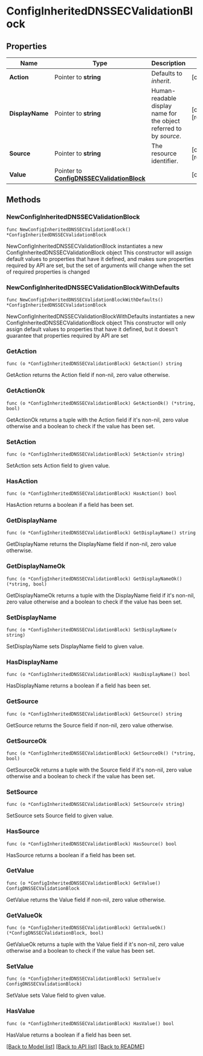 # ConfigInheritedDNSSECValidationBlock

## Properties

Name | Type | Description | Notes
------------ | ------------- | ------------- | -------------
**Action** | Pointer to **string** | Defaults to _inherit_. | [optional] 
**DisplayName** | Pointer to **string** | Human-readable display name for the object referred to by _source_. | [optional] [readonly] 
**Source** | Pointer to **string** | The resource identifier. | [optional] [readonly] 
**Value** | Pointer to [**ConfigDNSSECValidationBlock**](ConfigDNSSECValidationBlock.md) |  | [optional] 

## Methods

### NewConfigInheritedDNSSECValidationBlock

`func NewConfigInheritedDNSSECValidationBlock() *ConfigInheritedDNSSECValidationBlock`

NewConfigInheritedDNSSECValidationBlock instantiates a new ConfigInheritedDNSSECValidationBlock object
This constructor will assign default values to properties that have it defined,
and makes sure properties required by API are set, but the set of arguments
will change when the set of required properties is changed

### NewConfigInheritedDNSSECValidationBlockWithDefaults

`func NewConfigInheritedDNSSECValidationBlockWithDefaults() *ConfigInheritedDNSSECValidationBlock`

NewConfigInheritedDNSSECValidationBlockWithDefaults instantiates a new ConfigInheritedDNSSECValidationBlock object
This constructor will only assign default values to properties that have it defined,
but it doesn't guarantee that properties required by API are set

### GetAction

`func (o *ConfigInheritedDNSSECValidationBlock) GetAction() string`

GetAction returns the Action field if non-nil, zero value otherwise.

### GetActionOk

`func (o *ConfigInheritedDNSSECValidationBlock) GetActionOk() (*string, bool)`

GetActionOk returns a tuple with the Action field if it's non-nil, zero value otherwise
and a boolean to check if the value has been set.

### SetAction

`func (o *ConfigInheritedDNSSECValidationBlock) SetAction(v string)`

SetAction sets Action field to given value.

### HasAction

`func (o *ConfigInheritedDNSSECValidationBlock) HasAction() bool`

HasAction returns a boolean if a field has been set.

### GetDisplayName

`func (o *ConfigInheritedDNSSECValidationBlock) GetDisplayName() string`

GetDisplayName returns the DisplayName field if non-nil, zero value otherwise.

### GetDisplayNameOk

`func (o *ConfigInheritedDNSSECValidationBlock) GetDisplayNameOk() (*string, bool)`

GetDisplayNameOk returns a tuple with the DisplayName field if it's non-nil, zero value otherwise
and a boolean to check if the value has been set.

### SetDisplayName

`func (o *ConfigInheritedDNSSECValidationBlock) SetDisplayName(v string)`

SetDisplayName sets DisplayName field to given value.

### HasDisplayName

`func (o *ConfigInheritedDNSSECValidationBlock) HasDisplayName() bool`

HasDisplayName returns a boolean if a field has been set.

### GetSource

`func (o *ConfigInheritedDNSSECValidationBlock) GetSource() string`

GetSource returns the Source field if non-nil, zero value otherwise.

### GetSourceOk

`func (o *ConfigInheritedDNSSECValidationBlock) GetSourceOk() (*string, bool)`

GetSourceOk returns a tuple with the Source field if it's non-nil, zero value otherwise
and a boolean to check if the value has been set.

### SetSource

`func (o *ConfigInheritedDNSSECValidationBlock) SetSource(v string)`

SetSource sets Source field to given value.

### HasSource

`func (o *ConfigInheritedDNSSECValidationBlock) HasSource() bool`

HasSource returns a boolean if a field has been set.

### GetValue

`func (o *ConfigInheritedDNSSECValidationBlock) GetValue() ConfigDNSSECValidationBlock`

GetValue returns the Value field if non-nil, zero value otherwise.

### GetValueOk

`func (o *ConfigInheritedDNSSECValidationBlock) GetValueOk() (*ConfigDNSSECValidationBlock, bool)`

GetValueOk returns a tuple with the Value field if it's non-nil, zero value otherwise
and a boolean to check if the value has been set.

### SetValue

`func (o *ConfigInheritedDNSSECValidationBlock) SetValue(v ConfigDNSSECValidationBlock)`

SetValue sets Value field to given value.

### HasValue

`func (o *ConfigInheritedDNSSECValidationBlock) HasValue() bool`

HasValue returns a boolean if a field has been set.


[[Back to Model list]](../README.md#documentation-for-models) [[Back to API list]](../README.md#documentation-for-api-endpoints) [[Back to README]](../README.md)


